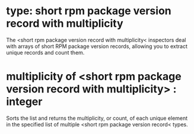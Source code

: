 # type: short rpm package version record with multiplicity

The &lt;short rpm package version record with multiplicity&lt; inspectors deal with arrays of short RPM package version records, allowing you to extract unique records and count them.

# multiplicity of &lt;short rpm package version record with multiplicity&gt; : integer

Sorts the list and returns the multiplicity, or count, of each unique element in the specified list of multiple &lt;short rpm package version record&lt; types.
